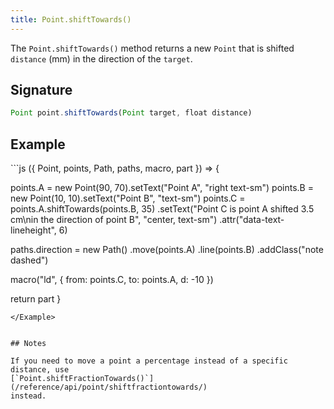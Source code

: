 ```yaml
---
title: Point.shiftTowards()
---
```


The `Point.shiftTowards()` method returns a new `Point` that is shifted
`distance` (mm) in the direction of the `target`.

## Signature

```js
Point point.shiftTowards(Point target, float distance)
```

## Example

<Example caption="An example of the Point.shiftTowards() method">
```js
({ Point, points, Path, paths, macro, part }) => {

  points.A = new Point(90, 70).setText("Point A", "right text-sm")
  points.B = new Point(10, 10).setText("Point B", "text-sm")
  points.C = points.A.shiftTowards(points.B, 35)
    .setText("Point C is point A shifted 3.5 cm\nin the direction of point B", "center, text-sm")
    .attr("data-text-lineheight", 6)
  
  paths.direction = new Path()
    .move(points.A)
    .line(points.B)
    .addClass("note dashed")
  
  macro("ld", {
    from: points.C,
    to: points.A,
    d: -10
  })

  return part
}
```
</Example>


## Notes

If you need to move a point a percentage instead of a specific distance, use
[`Point.shiftFractionTowards()`](/reference/api/point/shiftfractiontowards/)
instead.


